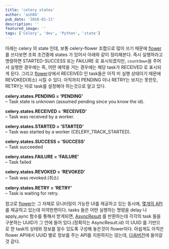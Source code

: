 ```yaml
---
title: 'celery states'
author: 'ash84'
pub_date: '2016-01-11'
description: ''
featured_image: ''
tags: ['Celery', 'dev', 'Python', 'state']
---
```



아래는 celery 의 state 인데, 보통 celery-flower 조합으로 많이 쓰기 때문에 [flower](https://github.com/mher/flower)를 쓰다보면 조회 조건중에 states 가 있어서 아래와 같이 정리해본다. 즉시 실행하라고 명령하면 STARTED-SUCCESS 또는 FAILURE 로 표시되겠지만, `countdown`을 주어서 실행한 경우에는 즉, 어떤 예약을 거는 경우에는 해당 task가 RECEIVED 로 표시되게 된다. 그리고 [flower](https://github.com/mher/flower)상에서 RECEIVED 인 task들은 아직 미 실행 상태이기 때문에 REVOKED(취소) 시킬 수 있다. 아직까지 PENDING 이나 RETRY는 보지는 못한듯, RETRY는 따로 task를 설정해야 하는것으로 알고 있다.

**celery.states.PENDING = ‘PENDING’**  
 – Task state is unknown (assumed pending since you know the id).

**celery.states.RECEIVED = ‘RECEIVED’**  
 – Task was received by a worker.

**celery.states.STARTED = ‘STARTED’**  
 – Task was started by a worker (CELERY_TRACK_STARTED).

**celery.states.SUCCESS = ‘SUCCESS’**  
 – Task succeeded

**celery.states.FAILURE = ‘FAILURE’**  
 – Task failed

**celery.states.REVOKED = ‘REVOKED’**  
 – Task was revoked.(취소)

**celery.states.RETRY = ‘RETRY’**  
 – Task is waiting for retry.

참고로 [flower](https://github.com/mher/flower)는 그 자체로 모니터링이 가능한 UI를 제공하고 있는 동시에, [몇개의 API](http://flower.readthedocs.org/en/latest/api.html)를 제공하고 있는데 미약한편이다. tasks 들은 어떤 실행하는 명령을 delay 나 apply_aync 함수를 통해서 받게되면, [AsyncResult](http://docs.celeryproject.org/en/latest/reference/celery.result.html#celery.result.AsyncResult.id) 를 반환하는데 각각의 task 들을 구분하는 UUID가 그 안에 들어 있다.(정확히는 AsyncResult.id) 이 UUID 를 기반으로 한 task의 상태와 정보를 알수 있도록 구성해 놓은것이 flower이다. 아쉽게도 아직은 flower API에서 UUID 별로 정보를 주는 API를 지원하지는 않는데, [다음버전](https://github.com/mher/flower/pull/505)에 들어갈 것 같다.



